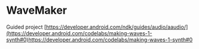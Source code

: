 # WaveMaker
Guided project [https://developer.android.com/ndk/guides/audio/aaudio/](https://developer.android.com/codelabs/making-waves-1-synth#0)https://developer.android.com/codelabs/making-waves-1-synth#0

